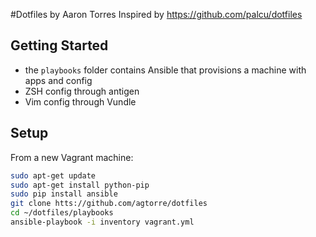 #Dotfiles by Aaron Torres
Inspired by https://github.com/palcu/dotfiles


## Getting Started
* the `playbooks` folder contains Ansible that provisions a machine with apps and config
* ZSH config through antigen
* Vim config through Vundle


## Setup
From a new Vagrant machine:

```bash
sudo apt-get update
sudo apt-get install python-pip
sudo pip install ansible
git clone htts://github.com/agtorre/dotfiles
cd ~/dotfiles/playbooks
ansible-playbook -i inventory vagrant.yml
```
